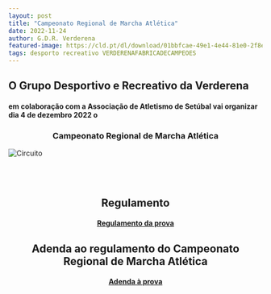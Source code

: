 ```yaml
---
layout: post
title: "Campeonato Regional de Marcha Atlética"
date: 2022-11-24
author: G.D.R. Verderena
featured-image: https://cld.pt/dl/download/01bbfcae-49e1-4e44-81e0-2f8e60248d35/A4%20marcha.jpg
tags: desporto recreativo VERDERENAFABRICADECAMPEOES
---
```



<H2> O Grupo Desportivo e Recreativo da Verderena </H2>
<H4> em colaboração com a Associação de Atletismo de Setúbal vai organizar dia 4 de dezembro 2022 o 
</H4>


<h3> <div align="center" > Campeonato Regional de Marcha Atlética</h3>

![Circuito](https://cld.pt/dl/download/01bbfcae-49e1-4e44-81e0-2f8e60248d35/A4%20marcha.jpg)

<br><br>


<H2> <div align="center" > Regulamento </H2>


<H4>
<div align="center" > 
<a  href="https://drive.google.com/file/d/1f2Gp5BBysJ8voCiIo8qPu5l6pm0s8vWw/view?usp=sharing">Regulamento da prova</a>
</div>
  
  <H2> <div align="center" > Adenda ao regulamento do Campeonato Regional de Marcha Atlética </H2>
<H4>
<div align="center" > 
<a  href="https://drive.google.com/file/d/1UFiwS73fUVOTXIM5sve6RjitSTaBDCTB/view?usp=sharing">Adenda à prova</a>
</div>
